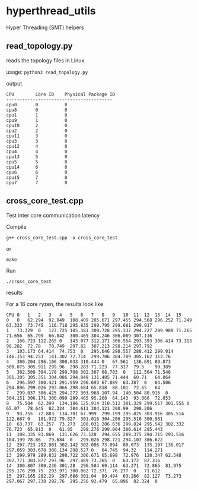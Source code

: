 # hyperthread_utils

Hyper Threading (SMT) helpers

## read_topology.py

reads the topology files in Linux.

usage:
``` python3 read_topology.py ```

output
```
CPU        Core ID    Physical Package ID 
----------------------------------------
cpu0       0          0                   
cpu8       0          0                   
cpu1       1          0                   
cpu9       1          0                   
cpu10      2          0                   
cpu2       2          0                   
cpu11      3          0                   
cpu3       3          0                   
cpu12      4          0                   
cpu4       4          0                   
cpu13      5          0                   
cpu5       5          0                   
cpu14      6          0                   
cpu6       6          0                   
cpu15      7          0                   
cpu7       7          0                   

```

## cross_core_test.cpp

Test inter core communication latency

Compile

```
g++ cross_core_test.cpp -o cross_core_test
```

or

```
make
```

Run

```
./cross_core_test
```

results

For a 16 core ryzen, the results look like

```
CPU	0	1	2	3	4	5	6	7	8	9	10	11	12	13	14	15
0	0	62.294	92.049	108.409	285.671	297.455	294.568	296.252	71.249	63.333	73.745	116.718	295.835	299.795	299.681	299.917
1	73.329	0	127.725	105.381	300.728	295.337	294.227	299.989	71.265	71.656	65.799	66.842	300.469	304.246	306.089	307.116
2	166.723	112.265	0	143.077	312.171	306.554	293.393	306.414	73.313	98.282	72.78	70.749	297.82	307.213	298.214	297.792
3	103.173	64.414	74.753	0	295.646	298.557	288.412	299.014	146.153	94.253	141.302	72.714	299.706	304.709	305.162	313.76
4	300.204	296.106	300.033	310.444	0	67.561	136.691	89.873	300.075	305.911	299.96	298.283	71.223	77.317	79.5	99.389
5	302.509	304.178	299.708	302.307	68.703	0	112.564	71.546	301.205	305.351	304.086	294.849	131.485	71.444	60.71	64.064
6	296.597	300.421	291.959	296.693	67.089	63.387	0	64.506	294.896	299.026	293.066	298.684	65.818	88.101	72.65	64
7	299.037	306.425	294.272	303.968	107.94	140.504	80.916	0	304.151	306.171	300.099	299.465	95.268	64.143	93.066	72.053
8	75.504	62.399	134.186	125.914	310.512	301.329	299.517	301.555	0	65.07	78.645	82.324	304.611	304.121	300.99	298.206
9	93.755	72.883	134.701	67.999	299.199	295.025	303.916	305.514	122.687	0	101.972	79.827	301.016	304.206	295.516	300.981
10	63.737	63.257	73.273	108.031	286.636	299.824	295.542	302.332	76.723	65.813	0	61.95	299.276	299.004	300.614	295.443
11	108.335	83.869	131.626	73.128	294.655	289.375	294.715	293.516	104.199	78.86	79.684	0	299.026	298.721	294.107	306.622
12	297.723	292.901	302.142	302.096	73.094	80.073	135.197	136.017	297.059	303.678	300.134	298.527	0	64.745	94.32	114.271
13	299.979	289.832	298.722	306.671	65.698	72.976	128.347	62.548	302.771	303.877	297.96	297.489	73.365	0	63.172	82.316
14	300.807	300.236	301.28	296.584	69.114	63.271	72.865	81.975	295.176	299.75	293.971	300.862	72.371	76.277	0	71.612
15	297.165	282.29	297.686	301.04	89.494	63.266	82.127	73.273	297.067	297.738	292.76	295.256	93.479	65.896	82.324	0
```

